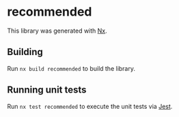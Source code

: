 # recommended

This library was generated with [Nx](https://nx.dev).

## Building

Run `nx build recommended` to build the library.

## Running unit tests

Run `nx test recommended` to execute the unit tests via [Jest](https://jestjs.io).
